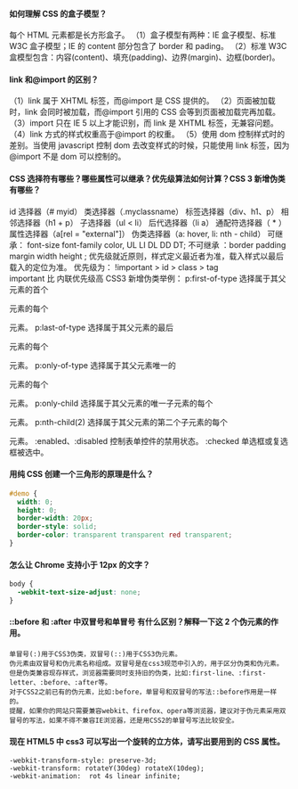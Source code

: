 #### 如何理解 CSS 的盒子模型？

每个 HTML 元素都是长方形盒子。
（1）盒子模型有两种：IE 盒子模型、标准 W3C 盒子模型；IE 的 content 部分包含了 border 和 pading。
（2）标准 W3C 盒模型包含：内容(content)、填充(padding)、边界(margin)、边框(border)。

#### link 和@import 的区别？

（1）link 属于 XHTML 标签，而@import 是 CSS 提供的。
（2）页面被加载时，link 会同时被加载，而@import 引用的 CSS 会等到页面被加载完再加载。
（3）import 只在 IE 5 以上才能识别，而 link 是 XHTML 标签，无兼容问题。
（4）link 方式的样式权重高于@import 的权重。
（5）使用 dom 控制样式时的差别。当使用 javascript 控制 dom 去改变样式的时候，只能使用 link 标签，因为@import 不是 dom 可以控制的。

#### CSS 选择符有哪些？哪些属性可以继承？优先级算法如何计算？CSS 3 新增伪类有哪些？

id 选择器（# myid）
类选择器（.myclassname）
标签选择器（div、h1、p）
相邻选择器（h1 + p）
子选择器（ul < li）
后代选择器（li a）
通配符选择器（ \* ）
属性选择器（a[rel = "external"]）
伪类选择器（a: hover, li: nth - child）
可继承： font-size font-family color, UL LI DL DD DT;
不可继承 ：border padding margin width height ;
优先级就近原则，样式定义最近者为准，载入样式以最后载入的定位为准。
优先级为：
!important > id > class > tag  
 important 比 内联优先级高
CSS3 新增伪类举例：
p:first-of-type 选择属于其父元素的首个<p>元素的每个<p>元素。
p:last-of-type 选择属于其父元素的最后<p>元素的每个<p>元素。
p:only-of-type 选择属于其父元素唯一的<p>元素的每个<p>元素。
p:only-child 选择属于其父元素的唯一子元素的每个<p>元素。
p:nth-child(2) 选择属于其父元素的第二个子元素的每个<p>元素。
:enabled、:disabled 控制表单控件的禁用状态。
:checked 单选框或复选框被选中。

#### 用纯 CSS 创建一个三角形的原理是什么？

```css
#demo {
  width: 0;
  height: 0;
  border-width: 20px;
  border-style: solid;
  border-color: transparent transparent red transparent;
}
```

#### 怎么让 Chrome 支持小于 12px 的文字？

```css
body {
  -webkit-text-size-adjust: none;
}
```

#### ::before 和 :after 中双冒号和单冒号 有什么区别？解释一下这 2 个伪元素的作用。

```
单冒号(:)用于CSS3伪类，双冒号(::)用于CSS3伪元素。
伪元素由双冒号和伪元素名称组成。双冒号是在css3规范中引入的，用于区分伪类和伪元素。但是伪类兼容现存样式，浏览器需要同时支持旧的伪类，比如:first-line、:first-letter、:before、:after等。
对于CSS2之前已有的伪元素，比如:before，单冒号和双冒号的写法::before作用是一样的。
提醒，如果你的网站只需要兼容webkit、firefox、opera等浏览器，建议对于伪元素采用双冒号的写法，如果不得不兼容IE浏览器，还是用CSS2的单冒号写法比较安全。
```

#### 现在 HTML5 中 css3 可以写出一个旋转的立方体，请写出要用到的 CSS 属性。

```
-webkit-transform-style: preserve-3d;
-webkit-transform: rotateY(30deg) rotateX(10deg);
-webkit-animation:  rot 4s linear infinite;
```
